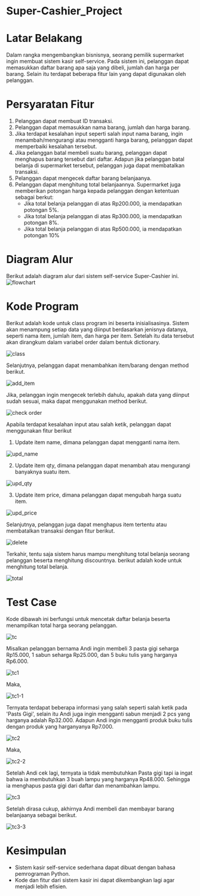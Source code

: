 # Super-Cashier_Project

# Latar Belakang
Dalam rangka mengembangkan bisnisnya, seorang pemilik supermarket ingin membuat sistem kasir self-service. Pada sistem ini, pelanggan dapat memasukkan daftar barang apa saja yang dibeli, jumlah dan harga per barang. Selain itu terdapat beberapa fitur lain yang dapat digunakan oleh pelanggan.

# Persyaratan Fitur
1. Pelanggan dapat membuat ID transaksi.
2. Pelanggan dapat memasukkan nama barang, jumlah dan harga barang.
3. Jika terdapat kesalahan input seperti salah input nama barang, ingin menambah/mengurangi atau mengganti harga barang, pelanggan dapat memperbaiki kesalahan tersebut.
4. Jika pelanggan batal membeli suatu barang, pelanggan dapat menghapus barang tersebut dari daftar. Adapun jika pelanggan batal belanja di supermarket tersebut, pelanggan juga dapat membatalkan transaksi.
5. Pelanggan dapat mengecek daftar barang belanjaanya.
6. Pelanggan dapat menghitung total belanjaannya. Supermarket juga memberikan potongan harga kepada pelanggan dengan ketentuan sebagai berkut:
     - Jika total belanja pelanggan di atas Rp200.000, ia mendapatkan potongan 5%.
     - Jika total belanja pelanggan di atas Rp300.000, ia mendapatkan potongan 8%.
     - Jika total belanja pelanggan di atas Rp500.000, ia mendapatkan potongan 10%
  
# Diagram Alur
Berikut adalah diagram alur dari sistem self-service Super-Cashier ini.
![flowchart](images/flowchart.jpeg)

# Kode Program
Berikut adalah kode untuk class program ini beserta inisialisasinya. Sistem akan menampung setiap data yang diinput berdasarkan jenisnya datanya, seperti nama item, jumlah item, dan harga per item. Setelah itu data tersebut akan dirangkum dalam variabel order dalam bentuk dictionary.

![class](images/class.jpeg)

Selanjutnya, pelanggan dapat menambahkan item/barang dengan method berikut.

![add_item](images/add_item.jpeg)

Jika, pelanggan ingin mengecek terlebih dahulu, apakah data yang diinput sudah sesuai, maka dapat menggunakan method berikut.

![check order](images/check_order.jpeg)

Apabila terdapat kesalahan input atau salah ketik, pelanggan dapat menggunakan fitur berikut
1. Update item name, dimana pelanggan dapat mengganti nama item.

![upd_name](images/upd_name.jpeg)   

2. Update item qty, dimana pelanggan dapat menambah atau mengurangi banyaknya suatu item.

![upd_qty](images/upd_qty.jpeg)

3. Update item price, dimana pelanggan dapat mengubah harga suatu item.

![upd_price](images/upd_price.jpeg)

Selanjutnya, pelanggan juga dapat menghapus item tertentu atau membatalkan transaksi dengan fitur berikut.

![delete](images/delete.jpeg)

Terkahir, tentu saja sistem harus mampu menghitung total belanja seorang pelanggan beserta menghitung discountnya. berikut adalah kode untuk menghitung total belanja.

![total](images/total.jpeg)

# Test Case
Kode dibawah ini berfungsi untuk mencetak daftar belanja beserta menampilkan total harga seorang pelanggan.

![tc](images/tc.jpeg)

Misalkan pelanggan bernama Andi ingin membeli 3 pasta gigi seharga Rp15.000, 1 sabun seharga Rp25.000, dan 5 buku tulis yang harganya Rp6.000.

![tc1](images/tc1.jpeg)

Maka,

![tc1-1](images/tc1-1.jpeg)

Ternyata terdapat beberapa informasi yang salah seperti salah ketik pada 'Pasts Gigi', selain itu Andi juga ingin mengganti sabun menjadi 2 pcs yang harganya adalah Rp32.000. Adapun Andi ingin mengganti produk buku tulis dengan produk yang harganyanya Rp7.000.

![tc2](images/tc2.jpeg)

Maka, 

![tc2-2](images/tc2-2.jpeg)

Setelah Andi cek lagi, ternyata ia tidak membutuhkan Pasta gigi tapi ia ingat bahwa ia membutuhkan 3 buah lampu yang harganya Rp48.000. Sehingga ia menghapus pasta gigi dari daftar dan menambahkan lampu.

![tc3](images/tc3.jpeg)

Setelah dirasa cukup, akhirnya Andi membeli dan membayar barang belanjaanya sebagai berikut.

![tc3-3](images/tc3-3.jpeg)


# Kesimpulan
- Sistem kasir self-service sederhana dapat dibuat dengan bahasa pemrograman Python.
- Kode dan fitur dari sistem kasir ini dapat dikembangkan lagi agar menjadi lebih efisien.
